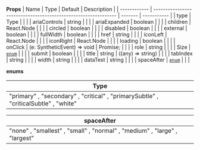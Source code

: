 **Props**
| Name | Type | Default | Description |
| ------------ | -------------------------------------------------------------- | ------- | ----------- |
| type | Type | | |
| ariaControls | string | | |
| ariaExpanded | boolean | | |
| children | React.Node | | |
| circled | boolean | | |
| disabled | boolean | | |
| external | boolean | | |
| fullWidth | boolean | | |
| href | string | | |
| iconLeft | React.Node | | |
| iconRight | React.Node | | |
| loading | boolean | | |
| onClick | (e: SyntheticEvent<HTMLButtonElement>) => void | Promise<any>; | | |
| role | string | | |
| Size | [`enum`](#enum) | | |
| submit | boolean | | |
| title | string | ((any) => string) | | |
| tabIndex | string | | |
| width | string | | |
| dataTest | string | | |
| spaceAfter | [`enum`](#enum) | | |

**enums**

| **Type**                                                                            |
| ----------------------------------------------------------------------------------- |
| "primary" , "secondary" , "critical" , "primarySubtle" , "criticalSubtle" , "white" |

| **spaceAfter**                                                            |
| ------------------------------------------------------------------------- |
| "none" , "smallest" , "small" , "normal" , "medium" , "large" , "largest" |
